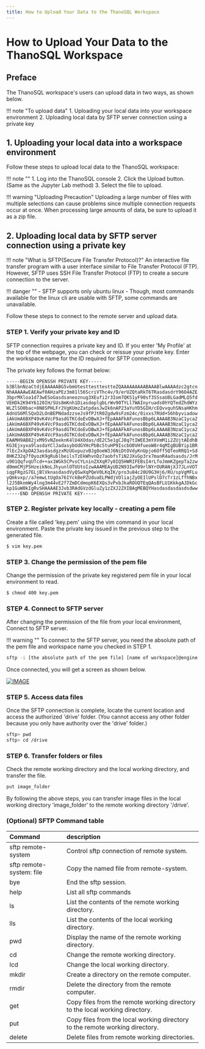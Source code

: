 ```yaml
---
title: How to Upload Your Data to the ThanoSQL Workspace
---
```


# __How to Upload Your Data to the ThanoSQL Workspace__ 

## __Preface__

The ThanoSQL workspace's users can upload data in two ways, as shown below.

!!! note "To upload data"
    1. Uploading your local data into your workspace environment
    2. Uploading local data by SFTP server connection using a private key

## __1. Uploading your local data into a workspace environment__

Follow these steps to upload local data to the ThanoSQL workspace:

!!! note ""
    1. Log into the ThanoSQL console
    2. Click the Upload button. (Same as the Jupyter Lab method)
    3. Select the file to upload.

!!! warning "Uploading Precaution" 
    Uploading a large number of files with multiple selections can cause problems since multiple connection requests occur at once. When processing large amounts of data, be sure to upload it as a zip file.

## __2. Uploading local data by SFTP server connection using a private key__

!!! note "What is SFTP(Secure File Transfer Protocol)?"
    An interactive file transfer program with a user interface similar to File Transfer Protocol (FTP). However, SFTP uses SSH File Transfer Protocol (FTP) to create a secure connection to the server.

!!! danger ""
    - SFTP supports only ubuntu linux 
    - Though, most commands available for the linux cli are usable with SFTP, some commands are unavailable.

Follow these steps to connect to the remote server and upload data.


### __STEP 1. Verify your private key and ID__

SFTP connection requires a private key and ID. If you enter 'My Profile' at the top of the webpage, you can check or reissue your private key. Enter the workspace name for the ID required for SFTP connection.

The private key follows the format below:

```pem
-----BEGIN OPENSSH PRIVATE KEY-----
b3BlbnNzaCtdjEAAAAABG5vbmUtesttesttestteZQAAAAAAAAABAAABlwAAAAdzc2gtcn
NhAAAAAwEAEAwf0AHzaPEz3m81l56ScriVThc4v/9/erUZQtaRkT6TRasdasdrY96O4AZE
3bprMXloa1d73wESoGasdsaneoznug3XEufi2r3Iom7QKS1yF90sf3SSsaU8LGadMLQ5fd
VEHDk2K94Y6120IH/SUs8mKnh1DiasdoplgbLrWv90TYLl7WAInyruads0hYQTedZhdWYz
WLZlSO0bac+8N8SPHLFr2VgKUmzZatpdasJwIk6nAP23aYuYD5GIH/cEQvvquhSNsaHKhm
AdnUS6MlSQxD2LOnBEPNdadzzseJs9fPJtR0Zgdw9sFzm24c/0ixxs7RUd+56hbyviadow
iAkUmA6BXP49vK4VcF9asdGTKCdoEvDBwXJ+fEpAAAFkAFunosBbp6LAAAAB3NzaC1yca2
iAkUmA6BXP49vK4VcF9asdGTKCdoEvDBwXJ+fEpAAAFkAFunosBbp6LAAAAB3NzaC1yca2
iAkUmA6BXP49vK4VcF9asdGTKCdoEvDBwXJ+fEpAAAFkAFunosBbp6LAAAAB3NzaC1yca2
iAkUmA6BXP49vK4VcF9asdGTKCdoEvDBwXJ+fEpAAAFkAFunosBbp6LAAAAB3NzaC1yca2
EAAMH9AB82jxM95vNZeeknK4lU4XOdas/dE2C5e1gCJ8q7tIWEE3mYXVmM1i2ZUjtAEdhB
KG3Ejxyxa9lasdaYClJadasybUdGYHcPbBc5tuHP9IscbO0VHfueoW8r4qMIgBUBYip1BR
7lEc2xXpOA23asdasdgzxMzUGvpuzvBJg0oeW3J6NiDtOVdyKnUpjo6Off5QTeoRRQ1+Sd
0HKZ32q7f0yozK9gRublbeilsTzEkWhvnDz7aobfsTiN2JXvGp3rx7manR4adsasds/JrM
u9O1QqfvqUTcd++ax1WGk5CPvsCYLninZXXqR7y8IQ5HWRIFEBsI4rLfoJmmKZgepTa2zw
d0mmCMjP5HzeikNoLJhyunlOTUUtoIzwAAAMEAyUD2N93Iwf09rlNYrOURANjXJ7JLnVOT
iqgFRgzG7ELjBlVknasdasdVyQSwXqPQeV0LKqIK/pro3u84c20U9G3Hj6/RU/spVgMFLu
yQmkvxp//a7emwLtUgOa76IYckBePZUduaELPWdjVOliajZyOEIlUPslD7cTr1zLffhNBx
l2J5BknmWy4lng3m44vE2f7ZmDCdmopK6EXQs3vPxbJkaROUQTEqQAsBFLU1KkkgAJDkGc
kp1GuW0kIgRvSHAAAAE3Jvb3RAdGVzdGluZy1zZXJ2ZXIBAgMEBQYHasdasdasdasdsdww
-----END OPENSSH PRIVATE KEY-----
```
### __STEP 2. Register private key locally - creating a pem file__

Create a file called 'key.pem' using the vim command in your local environment. Paste the private key issued in the previous step to the generated file.

```bash
$ vim key.pem
```

### __STEP 3. Change the permission of the pem file__

Change the permission of the private key registered pem file in your local environment to read.

```bash
$ chmod 400 key.pem
```

### __STEP 4. Connect to SFTP server__
After changing the permission of the file from your local environment, Connect to SFTP server.

!!! warning ""
    To connect to the SFTP server, you need the absolute path of the pem file and workspace name you checked in STEP 1.

```bash
sftp -i [the absolute path of the pem file] [name of workspace]@engine.thanosql.ai
```

Once connected, you will get a screen as shown below.

[![IMAGE](/img/thanosql_syntax/connecting/img1.png)](/img/thanosql_syntax/connecting/img1.png)

### __STEP 5. Access data files__

Once the SFTP connection is complete, locate the current location and access the authorized 'drive' folder. (You cannot access any other folder because you only have authority over the 'drive' folder.)

```bash
sftp> pwd
sftp> cd /drive
```

### __STEP 6. Transfer folders or files__

Check the remote working directory and the local working directory, and transfer the file.

```bash
put image_folder
```

By following the above steps, you can transfer image files in the local working directory 'image_folder' to the remote working directory '/drive'.

### __(Optional) SFTP Command table__
|Command|description|
|:---|:---|
|sftp remote-system| Control sftp connection of remote system.|
|sftp remote-system: file|Copy the named file from remote-system.|
|bye|End the sftp session.|
|help|List all sftp commands|
|ls|List the contents of the remote working directory.|
|lls|List the contents of the local working directory.|
|pwd|Display the name of the remote working directory.|
|cd|Change the remote working directory.|
|lcd|Change the local working directory.|
|mkdir|Create a directory on the remote computer.|
|rmdir|Delete the directory from the remote computer.|
|get|Copy files from the remote working directory to the local working directory.|
|put|Copy files from the local working directory to the remote working directory.|
|delete|Delete files from remote working directories.|
